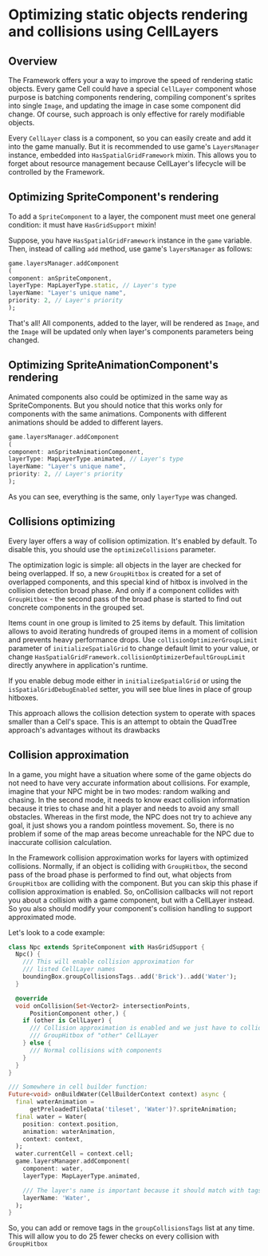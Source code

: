 # Optimizing static objects rendering and collisions using CellLayers

## Overview

The Framework offers your a way to improve the speed of rendering static objects. Every game Cell
could have a special `CellLayer` component whose purpose is batching components rendering, compiling
component's sprites into single `Image`, and updating the image in case some component did change.
Of course, such approach is only effective for rarely modifiable objects.

Every `CellLayer` class is a component, so you can easily create and add it into the game manually.
But it is recommended to use game's `LayersManager` instance, embedded
into `HasSpatialGridFramework` mixin. This allows you to forget about resource management because
CellLayer's lifecycle will be controlled by the Framework.

## Optimizing SpriteComponent's rendering

To add a `SpriteComponent` to a layer, the component must meet one general condition: it must
have `HasGridSupport` mixin!

Suppose, you have `HasSpatialGridFramework` instance in the `game` variable. Then, instead of
calling `add` method, use game's `layersManager` as follows:

```dart
game.layersManager.addComponent
(
component: anSpriteComponent,
layerType: MapLayerType.static, // Layer's type 
layerName: "Layer's unique name",
priority: 2, // Layer's priority
);
```

That's all! All components, added to the layer, will be rendered as `Image`, and the `Image` will
be updated only when layer's components parameters being changed.

## Optimizing SpriteAnimationComponent's rendering

Animated components also could be optimized in the same way as SpriteComponents. But you should
notice that this works only for components with the same animations. Components with different
animations should be added to different layers.

```dart
game.layersManager.addComponent
(
component: anSpriteAnimationComponent,
layerType: MapLayerType.animated, // Layer's type 
layerName: "Layer's unique name",
priority: 2, // Layer's priority
);
```

As you can see, everything is the same, only `layerType` was changed.

## Collisions optimizing

Every layer offers a way of collision optimization. It's enabled by default. To disable this, you
should use the `optimizeCollisions` parameter.

The optimization logic is simple: all objects in the layer are checked for being overlapped. If so,
a new `GroupHitbox` is created for a set of overlapped components, and this special kind of hitbox
is involved in the collision detection broad phase. And only if a component collides
with `GroupHitbox` - the second pass of the broad phase is started to find out concrete components
in the grouped set.

Items count in one group is limited to 25 items by default. This limitation
allows to avoid iterating hundreds of grouped items in a moment of collision and prevents heavy
performance drops. Use `collisionOptimizerGroupLimit` parameter of `initializeSpatialGrid` to change
default limit to your value, or change `HasSpatialGridFramework.collisionOptimizerDefaultGroupLimit`
directly anywhere in application's runtime.

If you enable debug mode either in `initializeSpatialGrid` or using the `isSpatialGridDebugEnabled`
setter, you will see blue lines in place of group hitboxes.

This approach allows the collision detection system to operate with spaces smaller than a Cell's
space. This is an attempt to obtain the QuadTree approach's advantages without its drawbacks

## Collision approximation

In a game, you might have a situation where some of the game objects do not need to have very
accurate information about collisions. For example, imagine that your NPC might be in two modes:
random walking and chasing. In the second mode, it needs to know exact collision information because
it tries to chase and hit a player and needs to avoid any small obstacles. Whereas in the first
mode, the NPC does not try to achieve any goal, it just shows you a random pointless movement. So,
there is no problem if some of the map areas become unreachable for the NPC due to inaccurate
collision calculation.

In the Framework collision approximation works for layers with optimized collisions. Normally, if an
object is colliding with `GroupHitbox`, the second pass of the broad phase is performed to find out,
what objects from `GroupHitbox` are colliding with the component. But you can skip this phase if
collision approximation is enabled. So, onCollision callbacks will not report you about a collision
with a game component, but with a CellLayer instead. So you also should modify your component's
collision handling to support approximated mode.

Let's look to a code example:

```dart
class Npc extends SpriteComponent with HasGridSupport {
  Npc() {
    /// This will enable collision approximation for
    /// listed CellLayer names
    boundingBox.groupCollisionsTags..add('Brick')..add('Water');
  }

  @override
  void onCollision(Set<Vector2> intersectionPoints,
      PositionComponent other,) {
    if (other is CellLayer) {
      /// Collision approximation is enabled and we just have to collide with an
      /// GroupHitbox of "other" CellLayer
    } else {
      /// Normal collisions with components
    }
  }
}

/// Somewhere in cell builder function: 
Future<void> onBuildWater(CellBuilderContext context) async {
  final waterAnimation =
      getPreloadedTileData('tileset', 'Water')?.spriteAnimation;
  final water = Water(
    position: context.position,
    animation: waterAnimation,
    context: context,
  );
  water.currentCell = context.cell;
  game.layersManager.addComponent(
    component: water,
    layerType: MapLayerType.animated,

    /// The layer's name is important because it should match with tags we added to NPC's hitbox
    layerName: 'Water',
  );
}
```

So, you can add or remove tags in the `groupCollisionsTags` list at any time. This will allow you to
do 25 fewer checks on every collision with `GroupHitbox` 